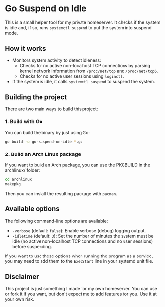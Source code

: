 # Go Suspend on Idle

This is a small helper tool for my private homeserver. It checks if the system is idle and, if so, runs `systemctl suspend` to put the system into suspend mode.

## How it works

- Monitors system activity to detect idleness:
  - Checks for no active non-localhost TCP connections by parsing kernel network information from `/proc/net/tcp` and `/proc/net/tcp6`.
  - Checks for no active user sessions using `loginctl`.
- If the system is idle, it calls `systemctl suspend` to suspend the system.

## Building the project

There are two main ways to build this project:

### 1. Build with Go

You can build the binary by just using Go:

```sh
go build -o go-suspend-on-idle *.go
```

### 2. Build an Arch Linux package

If you want to build an Arch package, you can use the PKGBUILD in the archlinux/ folder:

```sh
cd archlinux
makepkg
```

Then you can install the resulting package with `pacman`.

## Available options

The following command-line options are available:

- `-verbose` (default: `false`):
  Enable verbose (debug) logging output.
- `-idletime` (default: `3`):
  Set the number of minutes the system must be idle (no active non-localhost TCP connections and no user sessions) before suspending.

If you want to use these options when running the program as a service, you may need to add them to the `ExecStart` line in your systemd unit file.

## Disclaimer

This project is just something I made for my own homeserver. You can use or fork it if you want, but don't expect me to add features for you. Use it at your own risk.
